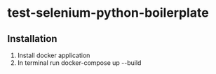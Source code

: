 # test-selenium-python-boilerplate

## Installation

1. Install docker application
2. In terminal run docker-compose up --build

